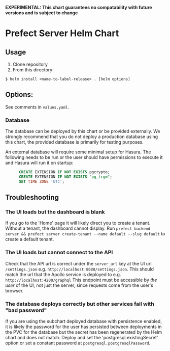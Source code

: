 **EXPERIMENTAL: This chart guarantees no compatability with future versions and is subject to change**

# Prefect Server Helm Chart

## Usage

1. Clone repository
2. From this directory:

```
$ helm install <name-to-label-release> . [helm options]
```

## Options:

See comments in `values.yaml`.

### Database

The database can be deployed by this chart or be provided externally. 
We strongly recommend that you do not deploy a production database using this chart, the provided database is primarily for testing purposes.

An external database will require some minimal setup for Hasura.
The following needs to be run or the user should have permissions to execute it and Hasura will run it on startup:
```sql
      CREATE EXTENSION IF NOT EXISTS pgcrypto;
      CREATE EXTENSION IF NOT EXISTS "pg_trgm";
      SET TIME ZONE 'UTC';
```

## Troubleshooting

### The UI loads but the dashboard is blank

If you go to the 'Home' page it will likely direct you to create a tenant. Without a tenant, the dashboard cannot display.
Run `prefect backend server && prefect server create-tenant --name default --slug default` to create a default tenant.

### The UI loads but cannot connect to the API

Check that the API url is correct under the `server_url` key at the UI url `/settings.json` e.g. `http://localhost:8080/settings.json`.
This should match the url that the Apollo service is deployed to e.g. `http://localhost:4200/graphql`
This endpoint must be accessible by *the user* of the UI, not just the server, since requests come from the user's browser.

### The database deploys correctly but other services fail with "bad password"

If you are using the subchart deployed database with persistence enabled, 
it is likely the password for the user has persisted between deployments in the PVC for the database but the secret has been regenerated by the Helm chart and does not match. 
Deploy and set the 'postgresql.existingSecret' option or set a constant password at `postgresql.postgresqlPassword`.
